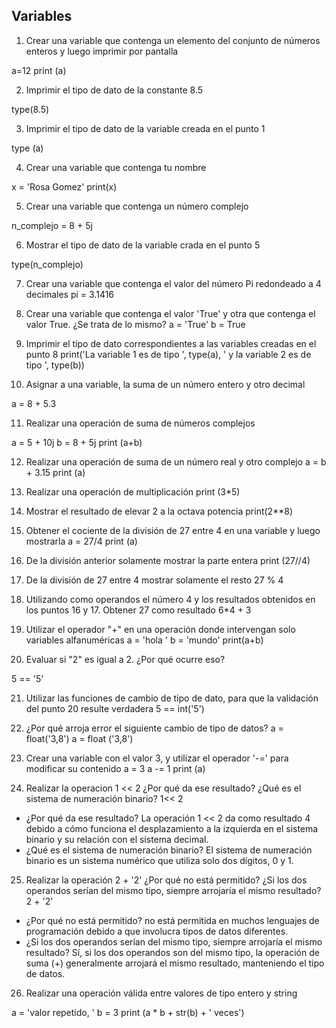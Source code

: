 ## Variables

1) Crear una variable que contenga un elemento del conjunto de números enteros y luego imprimir por pantalla

a=12
print (a)

2) Imprimir el tipo de dato de la constante 8.5

type(8.5)

3) Imprimir el tipo de dato de la variable creada en el punto 1

type (a)

4) Crear una variable que contenga tu nombre

x = 'Rosa Gomez'
print(x)

5) Crear una variable que contenga un número complejo

n_complejo = 8 + 5j

6) Mostrar el tipo de dato de la variable crada en el punto 5

type(n_complejo)

7) Crear una variable que contenga el valor del número Pi redondeado a 4 decimales
pi = 3.1416

8) Crear una variable que contenga el valor 'True' y otra que contenga el valor True. ¿Se trata de lo mismo?
a = 'True'
b = True

9) Imprimir el tipo de dato correspondientes a las variables creadas en el punto 8
print('La variable 1 es de tipo ', type(a), ' y la variable 2 es de tipo ', type(b))

10) Asignar a una variable, la suma de un número entero y otro decimal

a = 8 + 5.3

11) Realizar una operación de suma de números complejos

a = 5 + 10j
b = 8 + 5j
print (a+b)

12) Realizar una operación de suma de un número real y otro complejo
a = b + 3.15
print (a)

13) Realizar una operación de multiplicación
print (3*5)

14) Mostrar el resultado de elevar 2 a la octava potencia
print(2**8)

15) Obtener el cociente de la división de 27 entre 4 en una variable y luego mostrarla
a = 27/4
print (a)

16) De la división anterior solamente mostrar la parte entera
print (27//4)

17) De la división de 27 entre 4 mostrar solamente el resto
27 % 4

18) Utilizando como operandos el número 4 y los resultados obtenidos en los puntos 16 y 17. Obtener 27 como resultado
6*4 + 3

19) Utilizar el operador "+" en una operación donde intervengan solo variables alfanuméricas
a = 'hola '
b = 'mundo'
print(a+b)

20) Evaluar si "2" es igual a 2. ¿Por qué ocurre eso?

5 == '5'

21) Utilizar las funciones de cambio de tipo de dato, para que la validación del punto 20 resulte verdadera
5 == int('5')

22) ¿Por qué arroja error el siguiente cambio de tipo de datos? a = float('3,8')
a = float ('3,8')

23) Crear una variable con el valor 3, y utilizar el operador '-=' para modificar su contenido
a = 3
a -= 1
print (a)

24) Realizar la operacion 1 << 2 ¿Por qué da ese resultado? ¿Qué es el sistema de numeración binario?
1<< 2
- ¿Por qué da ese resultado?
La operación 1 << 2 da como resultado 4 debido a cómo funciona el desplazamiento a la izquierda en el sistema binario y su relación con el sistema decimal.
- ¿Qué es el sistema de numeración binario?
El sistema de numeración binario es un sistema numérico que utiliza solo dos dígitos, 0 y 1. 


25) Realizar la operación 2 + '2' ¿Por qué no está permitido? ¿Si los dos operandos serían del mismo tipo, siempre arrojaría el mismo resultado?
2 + '2'
- ¿Por qué no está permitido?
no está permitida en muchos lenguajes de programación debido a que involucra tipos de datos diferentes.
- ¿Si los dos operandos serían del mismo tipo, siempre arrojaría el mismo resultado?
Sí, si los dos operandos son del mismo tipo, la operación de suma (+) generalmente arrojará el mismo resultado, manteniendo el tipo de datos.

26) Realizar una operación válida entre valores de tipo entero y string

a = 'valor repetido, '
b = 3
print (a * b + str(b) + ' veces')
